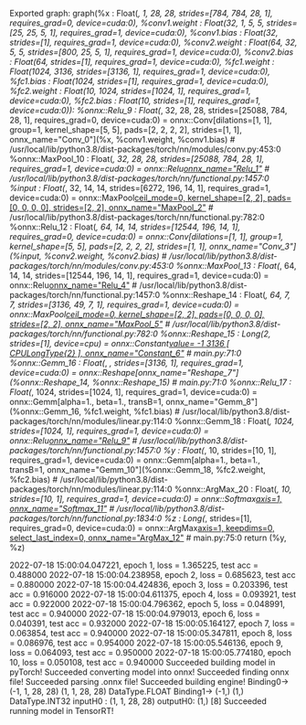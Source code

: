 Exported graph: graph(%x : Float(*, 1, 28, 28, strides=[784, 784, 28, 1], requires_grad=0, device=cuda:0),
      %conv1.weight : Float(32, 1, 5, 5, strides=[25, 25, 5, 1], requires_grad=1, device=cuda:0),
      %conv1.bias : Float(32, strides=[1], requires_grad=1, device=cuda:0),
      %conv2.weight : Float(64, 32, 5, 5, strides=[800, 25, 5, 1], requires_grad=1, device=cuda:0),
      %conv2.bias : Float(64, strides=[1], requires_grad=1, device=cuda:0),
      %fc1.weight : Float(1024, 3136, strides=[3136, 1], requires_grad=1, device=cuda:0),
      %fc1.bias : Float(1024, strides=[1], requires_grad=1, device=cuda:0),
      %fc2.weight : Float(10, 1024, strides=[1024, 1], requires_grad=1, device=cuda:0),
      %fc2.bias : Float(10, strides=[1], requires_grad=1, device=cuda:0)):
  %onnx::Relu_9 : Float(*, 32, 28, 28, strides=[25088, 784, 28, 1], requires_grad=0, device=cuda:0) = onnx::Conv[dilations=[1, 1], group=1, kernel_shape=[5, 5], pads=[2, 2, 2, 2], strides=[1, 1], onnx_name="Conv_0"](%x, %conv1.weight, %conv1.bias) # /usr/local/lib/python3.8/dist-packages/torch/nn/modules/conv.py:453:0
  %onnx::MaxPool_10 : Float(*, 32, 28, 28, strides=[25088, 784, 28, 1], requires_grad=1, device=cuda:0) = onnx::Relu[onnx_name="Relu_1"](%onnx::Relu_9) # /usr/local/lib/python3.8/dist-packages/torch/nn/functional.py:1457:0
  %input : Float(*, 32, 14, 14, strides=[6272, 196, 14, 1], requires_grad=1, device=cuda:0) = onnx::MaxPool[ceil_mode=0, kernel_shape=[2, 2], pads=[0, 0, 0, 0], strides=[2, 2], onnx_name="MaxPool_2"](%onnx::MaxPool_10) # /usr/local/lib/python3.8/dist-packages/torch/nn/functional.py:782:0
  %onnx::Relu_12 : Float(*, 64, 14, 14, strides=[12544, 196, 14, 1], requires_grad=0, device=cuda:0) = onnx::Conv[dilations=[1, 1], group=1, kernel_shape=[5, 5], pads=[2, 2, 2, 2], strides=[1, 1], onnx_name="Conv_3"](%input, %conv2.weight, %conv2.bias) # /usr/local/lib/python3.8/dist-packages/torch/nn/modules/conv.py:453:0
  %onnx::MaxPool_13 : Float(*, 64, 14, 14, strides=[12544, 196, 14, 1], requires_grad=1, device=cuda:0) = onnx::Relu[onnx_name="Relu_4"](%onnx::Relu_12) # /usr/local/lib/python3.8/dist-packages/torch/nn/functional.py:1457:0
  %onnx::Reshape_14 : Float(*, 64, 7, 7, strides=[3136, 49, 7, 1], requires_grad=1, device=cuda:0) = onnx::MaxPool[ceil_mode=0, kernel_shape=[2, 2], pads=[0, 0, 0, 0], strides=[2, 2], onnx_name="MaxPool_5"](%onnx::MaxPool_13) # /usr/local/lib/python3.8/dist-packages/torch/nn/functional.py:782:0
  %onnx::Reshape_15 : Long(2, strides=[1], device=cpu) = onnx::Constant[value=   -1  3136 [ CPULongType{2} ], onnx_name="Constant_6"]() # main.py:71:0
  %onnx::Gemm_16 : Float(*, *, strides=[3136, 1], requires_grad=1, device=cuda:0) = onnx::Reshape[onnx_name="Reshape_7"](%onnx::Reshape_14, %onnx::Reshape_15) # main.py:71:0
  %onnx::Relu_17 : Float(*, 1024, strides=[1024, 1], requires_grad=1, device=cuda:0) = onnx::Gemm[alpha=1., beta=1., transB=1, onnx_name="Gemm_8"](%onnx::Gemm_16, %fc1.weight, %fc1.bias) # /usr/local/lib/python3.8/dist-packages/torch/nn/modules/linear.py:114:0
  %onnx::Gemm_18 : Float(*, 1024, strides=[1024, 1], requires_grad=1, device=cuda:0) = onnx::Relu[onnx_name="Relu_9"](%onnx::Relu_17) # /usr/local/lib/python3.8/dist-packages/torch/nn/functional.py:1457:0
  %y : Float(*, 10, strides=[10, 1], requires_grad=1, device=cuda:0) = onnx::Gemm[alpha=1., beta=1., transB=1, onnx_name="Gemm_10"](%onnx::Gemm_18, %fc2.weight, %fc2.bias) # /usr/local/lib/python3.8/dist-packages/torch/nn/modules/linear.py:114:0
  %onnx::ArgMax_20 : Float(*, 10, strides=[10, 1], requires_grad=1, device=cuda:0) = onnx::Softmax[axis=1, onnx_name="Softmax_11"](%y) # /usr/local/lib/python3.8/dist-packages/torch/nn/functional.py:1834:0
  %z : Long(*, strides=[1], requires_grad=0, device=cuda:0) = onnx::ArgMax[axis=1, keepdims=0, select_last_index=0, onnx_name="ArgMax_12"](%onnx::ArgMax_20) # main.py:75:0
  return (%y, %z)

2022-07-18 15:00:04.047221, epoch  1, loss = 1.365225, test acc = 0.488000
2022-07-18 15:00:04.238958, epoch  2, loss = 0.685623, test acc = 0.880000
2022-07-18 15:00:04.424836, epoch  3, loss = 0.203396, test acc = 0.916000
2022-07-18 15:00:04.611375, epoch  4, loss = 0.093921, test acc = 0.922000
2022-07-18 15:00:04.796362, epoch  5, loss = 0.048991, test acc = 0.940000
2022-07-18 15:00:04.979013, epoch  6, loss = 0.040391, test acc = 0.932000
2022-07-18 15:00:05.164127, epoch  7, loss = 0.063854, test acc = 0.940000
2022-07-18 15:00:05.347811, epoch  8, loss = 0.086976, test acc = 0.954000
2022-07-18 15:00:05.546136, epoch  9, loss = 0.064093, test acc = 0.950000
2022-07-18 15:00:05.774180, epoch 10, loss = 0.050108, test acc = 0.940000
Succeeded building model in pyTorch!
Succeeded converting model into onnx!
Succeeded finding onnx file!
Succeeded parsing .onnx file!
Succeeded building engine!
Binding0-> (-1, 1, 28, 28) (1, 1, 28, 28) DataType.FLOAT
Binding1-> (-1,) (1,) DataType.INT32
inputH0 : (1, 1, 28, 28)
outputH0: (1,)
[8]
Succeeded running model in TensorRT!
